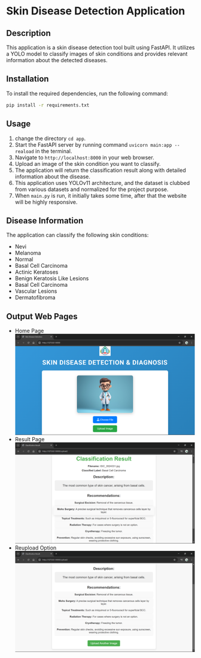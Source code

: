 # Skin Disease Detection Application

## Description
This application is a skin disease detection tool built using FastAPI. It utilizes a YOLO model to classify images of skin conditions and provides relevant information about the detected diseases.

## Installation
To install the required dependencies, run the following command:

```bash
pip install -r requirements.txt
```

## Usage
1. change the directory `cd app`.
2. Start the FastAPI server by running command `uvicorn main:app --reaload` in the terminal.
3. Navigate to `http://localhost:8000` in your web browser.
4. Upload an image of the skin condition you want to classify.
5. The application will return the classification result along with detailed information about the disease.
6. This application uses YOLOv11 architecture, and the dataset is clubbed from various datasets and normalized for the project purpose. 
7. When `main.py` is run, it initially takes some time, after that the website will be highly responsive.

## Disease Information
The application can classify the following skin conditions:

- Nevi
- Melanoma
- Normal
- Basal Cell Carcinoma
- Actinic Keratoses
- Benign Keratosis Like Lesions
- Basal Cell Carcinoma
- Vascular Lesions
- Dermatofibroma

## Output Web Pages

- Home Page
    ![Home Page](./app/static/assets/start.png)
- Result Page
    ![Result Page](./app/static/assets/result1.png)
- Reupload Option
    ![Re-upload Option](./app/static/assets/reupload.png)